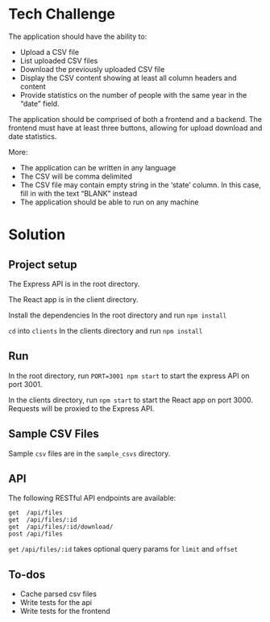 # Tech Challenge
The application should have the ability to:
- Upload a CSV file
- List uploaded CSV files
- Download the previously uploaded CSV file
- Display the CSV content showing at least all column headers and content
- Provide statistics on the number of people with the same year in the “date” field.

The application should be comprised of both a frontend and a backend. The frontend must have at least three buttons, allowing for upload download and date statistics.

More:
- The application can be written in any language
- The CSV will be comma delimited
- The CSV file may contain empty string in the ‘state’ column. In this case, fill in with the text “BLANK” instead
- The application should be able to run on any machine

# Solution
## Project setup
The Express API is in the root directory.

The React app is in the client directory.

Install the dependencies
In the root directory and run `npm install`

`cd` into `clients`
In the clients directory and run `npm install`

## Run
In the root directory, run `PORT=3001 npm start` to start the express API on port 3001.

In the clients directory, run `npm start` to start the React app on port 3000. Requests will be proxied to the Express API.

## Sample CSV Files
Sample `csv` files are in the `sample_csvs` directory.

## API
The following RESTful API endpoints are available:
```
get  /api/files
get  /api/files/:id
get  /api/files/:id/download/
post /api/files
```

`get` `/api/files/:id` takes optional query params for `limit` and `offset`

## To-dos
- Cache parsed csv files
- Write tests for the api
- Write tests for the frontend